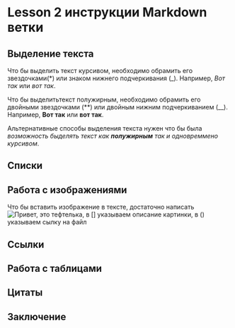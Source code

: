 # Lesson 2 инструкции Markdown ветки

## Выделение текста

Что бы выделить текст курсивом, необходимо обрамить его звездочками(*) или знаком нижнего подчеркивания (_). Например, *Вот так* или _вот так_.

 Что бы выделитьтекст полужирным, необходимо обрамить его двойными звездочками (**) или двойным нижним подчеркиванием (__). Например, **Вот так** или __вот так__. 

 Альтернативные способы выделения текста нужен что бы была *возможность быделять текст как __полужирным__ так и одновреммено курсивом*.

## Списки 
 
 ##  Работа с изображениями 

 Что бы вставить изображение в тексте, достаточно написать ![Привет, это тефтелька](Teftelka.jpeg), в [] указываем описание картинки, в () указываем сылку на файл


 ## Ссылки

 ## Работа с таблицами 

 ## Цитаты 

 ## Заключение 


